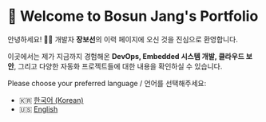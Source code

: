 # 👋 Welcome to Bosun Jang's Portfolio

안녕하세요! 👨‍💻 개발자 **장보선**의 이력 페이지에 오신 것을 진심으로 환영합니다.

이곳에서는 제가 지금까지 경험해온 **DevOps, Embedded 시스템 개발, 클라우드 보안**, 그리고 다양한 자동화 프로젝트들에 대한 내용을 확인하실 수 있습니다.

Please choose your preferred language / 언어를 선택해주세요:

* 🇰🇷 [한국어 (Korean)](./kr/README.md)
* 🇺🇸 [English](./en/README.md)

